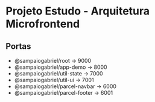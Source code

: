 # Projeto Estudo - Arquitetura Microfrontend

## Portas

-   @sampaiogabriel/root -> 9000
-   @sampaiogabriel/app-demo -> 8000
-   @sampaiogabriel/util-state -> 7000
-   @sampaiogabriel/util-ui -> 7001
-   @sampaiogabriel/parcel-navbar -> 6000
-   @sampaiogabriel/parcel-footer -> 6001
